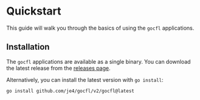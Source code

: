# Quickstart

This guide will walk you through the basics of 
using the `gocfl` applications.  

## Installation

The `gocfl` applications are available as a single 
binary.  You can download the latest release from 
the [releases page](https://github.com/je4/gocfl/releases/latest).

Alternatively, you can install the latest version with `go install`:

```bash
go install github.com/je4/gocfl/v2/gocfl@latest
```